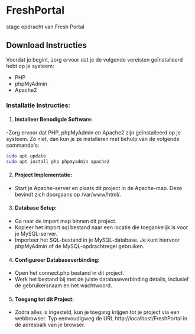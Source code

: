 # FreshPortal
stage opdracht van Fresh Portal

## Download Instructies
Voordat je begint, zorg ervoor dat je de volgende vereisten geïnstalleerd hebt op je systeem:

- PHP
- phpMyAdmin
- Apache2
### Installatie Instructies:
1. #### Installeer Benodigde Software:

-Zorg ervoor dat PHP, phpMyAdmin en Apache2 zijn geïnstalleerd op je systeem. Zo niet, dan kun je ze installeren met behulp van de volgende commando's:

```bash
sudo apt update
sudo apt install php phpmyadmin apache2
```
2. #### Project Implementatie:

- Start je Apache-server en plaats dit project in de Apache-map. Deze bevindt zich doorgaans op /var/www/html/.
3. #### Database Setup:

- Ga naar de import map binnen dit project.
- Kopieer het import.sql bestand naar een locatie die toegankelijk is voor je MySQL-server.
- Importeer het SQL-bestand in je MySQL-database. Je kunt hiervoor phpMyAdmin of de MySQL-opdrachtregel gebruiken.
4. #### Configureer Databaseverbinding:

- Open het connect.php bestand in dit project.
- Werk het bestand bij met de juiste databaseverbinding details, inclusief de gebruikersnaam en het wachtwoord.
5. #### Toegang tot dit Project:

- Zodra alles is ingesteld, kun je toegang krijgen tot je project via een webbrowser. Typ eenvoudigweg de URL http://localhost/FreshPortal in de adresbalk van je browser.



